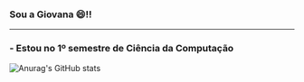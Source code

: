 ### Sou a Giovana 😄!!
_______________________________________________________________________________________________________________________________________________________________
### - Estou no 1º semestre de Ciência da Computação

![Anurag's GitHub stats](https://github-readme-stats.vercel.app/api?username=giamorim21&show_icons=true&theme=radical)
